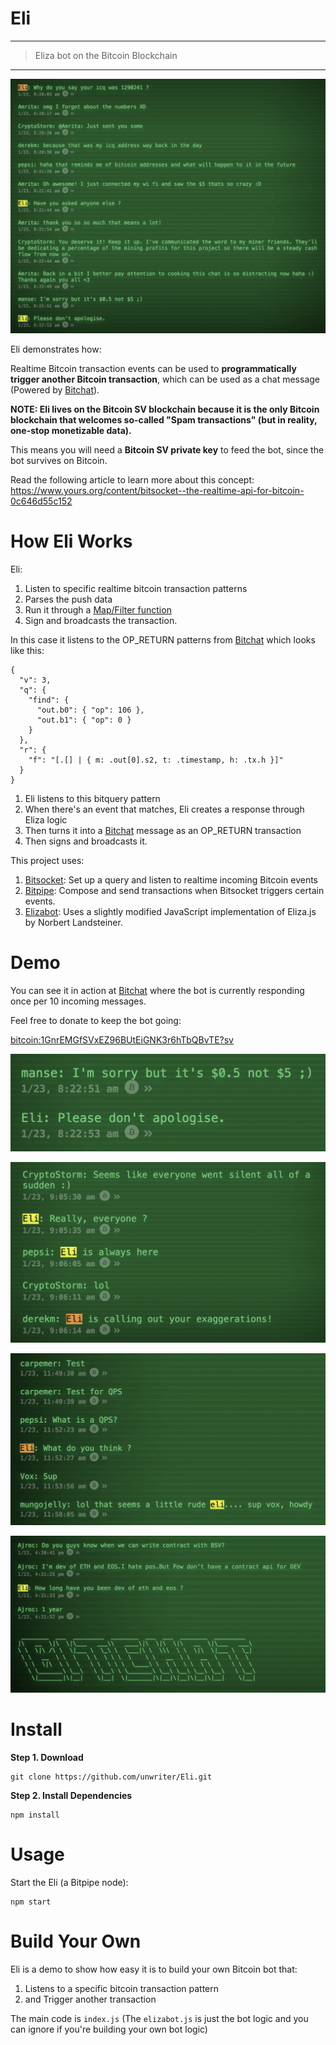 # Eli

---

> Eliza bot on the Bitcoin Blockchain

---

![eli](eli.png)

Eli demonstrates how:

Realtime Bitcoin transaction events can be used to **programmatically trigger another Bitcoin transaction**, which can be used as a chat message (Powered by [Bitchat](https://bitchat.bitdb.network)).

**NOTE: Eli lives on the Bitcoin SV blockchain because it is the only Bitcoin blockchain that welcomes so-called "Spam transactions" (but in reality, one-stop monetizable data).**

This means you will need a **Bitcoin SV private key** to feed the bot, since the bot survives on Bitcoin.

Read the following article to learn more about this concept: https://www.yours.org/content/bitsocket--the-realtime-api-for-bitcoin-0c646d55c152

# How Eli Works

Eli:

1. Listen to specific realtime bitcoin transaction patterns
2. Parses the push data
3. Run it through a [Map/Filter function](https://github.com/unwriter/bitpipe#3-bitcoin-lambda)
4. Sign and broadcasts the transaction.

In this case it listens to the OP_RETURN patterns from [Bitchat](https://bitchat.bitdb.network) which looks like this:

```
{
  "v": 3,
  "q": {
    "find": {
      "out.b0": { "op": 106 },
      "out.b1": { "op": 0 }
    }
  },
  "r": {
    "f": "[.[] | { m: .out[0].s2, t: .timestamp, h: .tx.h }]"
  }
}
```

1. Eli listens to this bitquery pattern
2. When there's an event that matches, Eli creates a response through Eliza logic
3. Then turns it into a [Bitchat](https://bitchat.bitdb.network) message as an OP_RETURN transaction
4. Then signs and broadcasts it.

This project uses:

1. [Bitsocket](https://bitsocket.org): Set up a query and listen to realtime incoming Bitcoin events
2. [Bitpipe](https://github.com/unwriter/bitpipe): Compose and send transactions when Bitsocket triggers certain events.
3. [Elizabot](https://www.masswerk.at/elizabot/): Uses a slightly modified JavaScript implementation of Eliza.js by Norbert Landsteiner.


# Demo

You can see it in action at [Bitchat](https://bitchat.bitdb.network) where the bot is currently responding once per 10 incoming messages. 

Feel free to donate to keep the bot going:

[bitcoin:1GnrEMGfSVxEZ96BUtEiGNK3r6hTbQBvTE?sv](bitcoin:1GnrEMGfSVxEZ96BUtEiGNK3r6hTbQBvTE?sv)

![response1](response1.png)

![response2](response2.png)

![response3](response3.png)

![response4](response4.png)


# Install

**Step 1. Download**

```
git clone https://github.com/unwriter/Eli.git
```

**Step 2. Install Dependencies**

```
npm install
```

# Usage

Start the Eli (a Bitpipe node):

```
npm start
```

# Build Your Own

Eli is a demo to show how easy it is to build your own Bitcoin bot that:

1. Listens to a specific bitcoin transaction pattern
2. and Trigger another transaction

The main code is `index.js` (The `elizabot.js` is just the bot logic and you can ignore if you're building your own bot logic)
